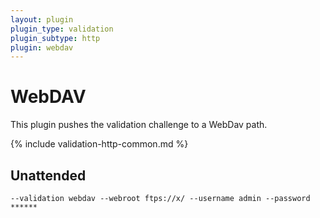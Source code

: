 ```yaml
---
layout: plugin
plugin_type: validation
plugin_subtype: http
plugin: webdav
---
```

# WebDAV
This plugin pushes the validation challenge to a WebDav path.

{% include validation-http-common.md %}

## Unattended 
`‑‑validation webdav ‑‑webroot ftps://x/ ‑‑username admin ‑‑password ******`